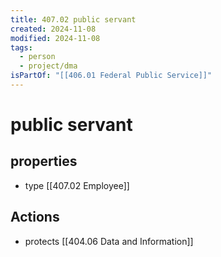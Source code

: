 ```yaml
---
title: 407.02 public servant
created: 2024-11-08
modified: 2024-11-08
tags:
  - person
  - project/dma
isPartOf: "[[406.01 Federal Public Service]]"
---
```

# public servant
## properties
- type [[407.02 Employee]]

## Actions
- protects [[404.06 Data and Information]]